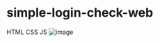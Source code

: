 # simple-login-check-web
HTML CSS JS
![image](https://github.com/WukerDev/simple-login-check-web/assets/108416911/0e258079-ae77-4a24-a8cf-745ddaccd41e)

